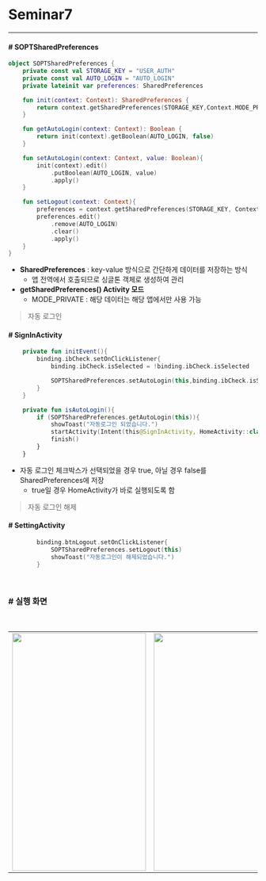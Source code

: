 # Seminar7
--- 
#### # SOPTSharedPreferences
``` kotlin
object SOPTSharedPreferences {
    private const val STORAGE_KEY = "USER_AUTH"
    private const val AUTO_LOGIN = "AUTO_LOGIN"
    private lateinit var preferences: SharedPreferences

    fun init(context: Context): SharedPreferences {
        return context.getSharedPreferences(STORAGE_KEY,Context.MODE_PRIVATE)
    }

    fun getAutoLogin(context: Context): Boolean {
        return init(context).getBoolean(AUTO_LOGIN, false)
    }

    fun setAutoLogin(context: Context, value: Boolean){
        init(context).edit()
            .putBoolean(AUTO_LOGIN, value)
            .apply()
    }

    fun setLogout(context: Context){
        preferences = context.getSharedPreferences(STORAGE_KEY, Context.MODE_PRIVATE)
        preferences.edit()
            .remove(AUTO_LOGIN)
            .clear()
            .apply()
    }
}
```
+ __SharedPreferences__ : key-value 방식으로 간단하게 데이터를 저장하는 방식
    + 앱 전역에서 호출되므로 싱글톤 객체로 생성하여 관리
+ __getSharedPreferences() Activity 모드__ 
    + MODE_PRIVATE : 해당 데이터는 해당 앱에서만 사용 가능
 
> 자동 로그인 
#### # SignInActivity
``` kotlin
    private fun initEvent(){
        binding.ibCheck.setOnClickListener{
            binding.ibCheck.isSelected = !binding.ibCheck.isSelected

            SOPTSharedPreferences.setAutoLogin(this,binding.ibCheck.isSelected)
        }
    }

    private fun isAutoLogin(){
        if (SOPTSharedPreferences.getAutoLogin(this)){
            showToast("자동로그인 되었습니다.")
            startActivity(Intent(this@SignInActivity, HomeActivity::class.java))
            finish()
        }
    }
```
+ 자동 로그인 체크박스가 선택되었을 경우 true, 아닐 경우 false를 SharedPreferences에 저장
    + true일 경우 HomeActivity가 바로 실행되도록 함
 
> 자동 로그인 해제
 
#### # SettingActivity
``` kotlin
        binding.btnLogout.setOnClickListener{
            SOPTSharedPreferences.setLogout(this)
            showToast("자동로그인이 해제되었습니다.")
        }
``` 
 
### # 실행 화면
<table>
  <tr>
<td><img src="https://user-images.githubusercontent.com/62695395/173039998-63453a8e-39df-433a-a9e8-aaa0b23d3ccf.gif" width="270" height="480" /></td>
    <td><img src="https://user-images.githubusercontent.com/62695395/173040094-08c0bcda-4ae7-4889-a5cf-cf6f5206f603.gif" width="270" height="480" /></td>
<td><img src="https://user-images.githubusercontent.com/62695395/173040236-9e5d1695-535c-4559-84d0-24d7b8ea6199.gif" width="270" height="480" /></td>
  <tr>
</table>
